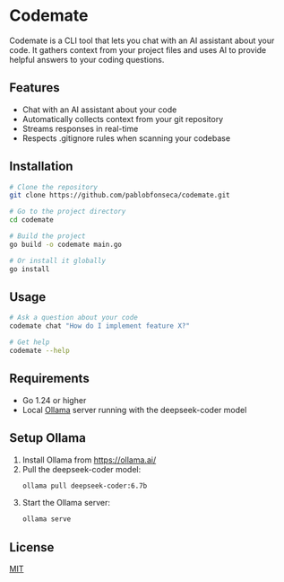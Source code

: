 # Codemate

Codemate is a CLI tool that lets you chat with an AI assistant about your code. It gathers context from your project files and uses AI to provide helpful answers to your coding questions.

## Features

- Chat with an AI assistant about your code
- Automatically collects context from your git repository
- Streams responses in real-time
- Respects .gitignore rules when scanning your codebase

## Installation

```bash
# Clone the repository
git clone https://github.com/pablobfonseca/codemate.git

# Go to the project directory
cd codemate

# Build the project
go build -o codemate main.go

# Or install it globally
go install
```

## Usage

```bash
# Ask a question about your code
codemate chat "How do I implement feature X?"

# Get help
codemate --help
```

## Requirements

- Go 1.24 or higher
- Local [Ollama](https://ollama.ai/) server running with the deepseek-coder model

## Setup Ollama

1. Install Ollama from https://ollama.ai/
2. Pull the deepseek-coder model:
   ```bash
   ollama pull deepseek-coder:6.7b
   ```
3. Start the Ollama server:
   ```bash
   ollama serve
   ```

## License

[MIT](LICENSE)